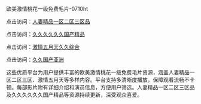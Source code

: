 欧美激情桃花一级免费毛片-0710ht

点击访问：<a href="https://heiliaoow5kzm.pages.dev">人妻精品一区二区三区品</a>

点击访问：<a href="https://heiliao2dmwwy.pages.dev">久久久久久久国产精品</a>

点击访问：<a href="https://heiliaoll4qsx.pages.dev">激情五月天久久综合</a>

点击访问：<a href="https://heiliaoe8ajia.pages.dev">久久国产亚洲</a>

这些优质平台为用户提供丰富的欧美激情桃花一级免费毛片资源，涵盖人妻精品一区二区三区、激情五月天等多样内容。平台支持多清晰度播放，保障观看流畅不卡顿。每部影片附有详细介绍和演员信息，方便用户筛选。人妻精品一区二区三区品及久久久久久久国产精品等资源持续更新，深受观众喜爱。

<span style="display:none;">[Canonical link](https://github.com/thi20250710/thi19 ）</span>
